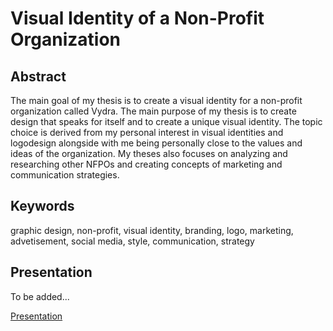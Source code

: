 # Visual Identity of a Non-Profit Organization

<!-- Please limit the title to around **100–125 characters** or less (think — alt text). -->

## Abstract

The main goal of my thesis is to create a visual identity for a non-profit organization called Vydra. The main purpose of my thesis is to create design that speaks for itself and to create a unique visual identity. The topic choice is derived from my personal interest in visual identities and logodesign alongside with me being personally close to the values and ideas of the organization. My theses also focuses on analyzing and researching other NFPOs and creating concepts of marketing and communication strategies. 

## Keywords

graphic design, non-profit, visual identity, branding, logo, marketing, advetisement, social media, style, communication, strategy

## Presentation

To be added...

<a href="presentation.pdf" target="_blank">Presentation</a>
